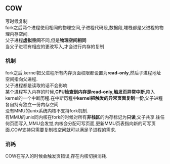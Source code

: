 ## COW
写时候复制  
fork之后两个进程使用相同的物理空间,子进程代码段,数据段,堆栈都是父进程的物理内存空间.  
父子进程**虚拟空间**不同,但是**物理空间相同**  
当父子进程有相应的更改写入,才会进行内存的复制  
### 机制
fork之后,kernel把父进程所有内存页面权限都设置为**read-only**,然后子进程地址空间指向父进程.  
父子进程都是读取的话不会影响  
某个进程写入内存的时候,**CPU检查到内存是read-only,触发页异常中断**,陷入kernel的一个中断历程.在中断历程中**kernel把触发的异常页面复制一份**,父子进程各自持有独立一份内存空间  
没有MMU的unix系统内核不支持fork机制.  
有MMU的unix同内核在fork的时候对所有**非栈区**的内存标记为**只读**,父子共享.往任何页面写入,MMU会发觉,内核会分配可写页面,更新MMU页表指向新的可写页面.COW支持只需要复制栈空间就可以满足子进程的需求.  

### 消耗
COW在写入的时候会触发页错误,存在内核切换消耗.  


